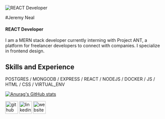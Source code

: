 ![REACT Developer](https://github.com/Darkskittlz/portfolioReactWebsite/blob/main/public/assets/Jeremy%20Neal%20.png?raw=true)

#Jeremy Neal
#### REACT Developer
I am a MERN stack developer currently interning with Project ANT, a platform for freelancer developers to connect with companies. I specialize in frontend design.

## Skills and Experience
POSTGRES / MONGODB / EXPRESS / REACT / NODEJS / DOCKER / JS / HTML / CSS / VIRTUAL_ENV

[![Anurag's GitHub stats](https://github-readme-stats.vercel.app/api?username=Darkskittlz)](https://github.com/anuraghazra/github-readme-stats)

[<img src='https://cdn.jsdelivr.net/npm/simple-icons@3.0.1/icons/github.svg' alt='github' height='40'>](https://github.com/Darkskittlz)  [<img src='https://cdn.jsdelivr.net/npm/simple-icons@3.0.1/icons/linkedin.svg' alt='linkedin' height='40'>](https://www.linkedin.com/in/JeremyDev/)  [<img src='https://cdn.jsdelivr.net/npm/simple-icons@3.0.1/icons/icloud.svg' alt='website' height='40'>](https://www.darkmeowproductions.com/)  


